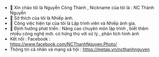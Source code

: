 - 👋 Xin chào tôi là Nguyễn Công Thành , Nickname của tôi là : NC Thành Nguyễn
- 👀 Sở thích của tôi là Nhiếp ảnh.
- 🌱 Công việc hiện tại của tôi là Lập trình viên và Nhiếp ảnh gia.
- 💞️ Định hướng phát triển : Nâng cao chuyên môn lập trình , biết thêm nhiều công nghệ mới. có hứng thú với xử lý , phân tích hình ảnh
- Kết nối : Facebook :  https://www.facebook.com/NCThanhNguyen.Photo/  
- Thông tin cá nhân và mạng xã hội : https://metap.vn/ncthanhnguyen
